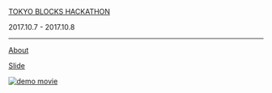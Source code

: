 [TOKYO BLOCKS HACKATHON](https://tokyoblockshackathon.devpost.com/)

2017.10.7 - 2017.10.8

---

[About](https://devpost.com/software/nervousghost_tbh2017)

[Slide](https://docs.google.com/presentation/d/1q-c2xw5bm4jtJ2pY0kxYmUrNl3YFpcBnhVtXwbB_8Gs/edit?usp=sharing)

[![demo movie](https://img.youtube.com/vi/PX1LjTewAos/0.jpg)](https://www.youtube.com/watch?v=PX1LjTewAos)
